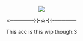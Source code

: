   <p align="center">
  <img src="https://github.com/user-attachments/assets/950320bb-6cd8-476c-ad4d-25e6b9cadee1">
</p>
<p align="center">«──────⊹⊱✫⊰⊹──────</p>
<p align="center">This acc is this wip though:3</p>

